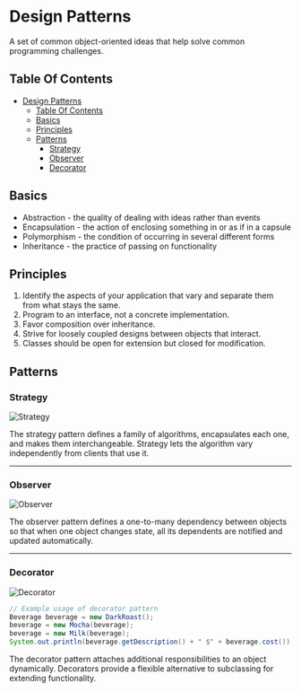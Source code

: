 # Design Patterns

A set of common object-oriented ideas that help solve common programming challenges.

## Table Of Contents

- [Design Patterns](#design-patterns)
  - [Table Of Contents](#table-of-contents)
  - [Basics](#basics)
  - [Principles](#principles)
  - [Patterns](#patterns)
    - [Strategy](#strategy)
    - [Observer](#observer)
    - [Decorator](#decorator)

## Basics

* Abstraction - the quality of dealing with ideas rather than events
* Encapsulation - the action of enclosing something in or as if in a capsule
* Polymorphism - the condition of occurring in several different forms
* Inheritance - the practice of passing on functionality

## Principles

1.  Identify the aspects of your application that vary and separate them from what stays the same.
2.  Program to an interface, not a concrete implementation.
3.  Favor composition over inheritance.
4.  Strive for loosely coupled designs between objects that interact.
5.  Classes should be open for extension but closed for modification.

## Patterns

### Strategy

![Strategy](http://www.plantuml.com/plantuml/svg/hP8nRiCm34LtdOAZWoAzGO6W7OjE6J8p5cqJiAH0Ok8cXdlsIXNYo47GBfqaWO__an_Q144lHzF3LZmAjMU5-n2ljK3TOmZmrc5waOTH0OmDKwyd-DeH7fnzfGvFx3mCFyy469BEHMBkg-xH5OmPXnSOfhBdwUHOGyDj9zLCFHy3PObgzO0E94k3l_mcfMuxkVKQbhnIUUztcyO0-XIokeZXMj_n1Rr-L6SRZmPhkbFE0LwdBxPA8sNHxU2yddasXvuCMGc_AkKS2ZqOYywG97EcRDlfvlM1BTV_wsMIvD9h4zE9t-iR 'Strategy')

The strategy pattern defines a family of algorithms, encapsulates each one, and makes them interchangeable.
Strategy lets the algorithm vary independently from clients that use it.

---

### Observer

![Observer](http://www.plantuml.com/plantuml/svg/jLJ1JeD04Btp5NEagT2xDaPJOpJHQAA9voqxm5fWoUv0GX2_tQMmbBPKU_6sOT-yVU_D33UQcA8YJU1bhL6Lg9p7Z525B41uAzQV613K3a2T8iMIDr1AmK5X9BI1sIBN7a3E9i2fBF4iQ2P9X9L5Q7VcD8wpIfZMy86CObHtZ1Y8D4ymnOpqliPGO6Ael5kbMFLa52ujrJL8IterHeQ9P0I4QOwAKQ5muZOkKi45LHDNkKAjjrLZA_C_CuBQz_rcgkPKLCSLtzE9GRrOX58X2-B1CuYib1k48kUCq9qr-t8xBn7I-ou7TqhZ07pe8_aTzTgduvxqgv6UaRMORJVTlXqNq2Tl3td7a8wmgvXb4VBMp8ZMsz9Eug0-ogffnyjEaFIytHACjc1eml4Qz7cULjto3_NBBz-7LQ6KaMMdMUWyOPLZb27831AHRIw1Tr-Dv40M2OSrci4mMiYqbGCpGq-cIHXL1zptvZvWcYohNPt9D_VjpC_pSwgFEyKTODZQ0qd__QXpWnatVxCV 'Observer')

The observer pattern defines a one-to-many dependency between objects so that when one object changes state, all its dependents are notified and updated automatically.

---

### Decorator

![Decorator](http://www.plantuml.com/plantuml/svg/nPFFIiGm4CRlVOgXfouhHRqjYx1eFNfHV80q7RkXRR8aKnLAtjr4jzd-SR671MyXcM--Rtv3TeQOfhQf8KEkD2EbeuZbXZJZ1Bncni0zlgDc9K8N0NHl0kl2mWjf8Kieq70j3YIKX3k8NsKbrOU4_2Y9lQ91sYidMVUY4YaxwP8LT6cQsd5fo52eDgyHk3AKh28RHJ-XCgQhPyKC0NuIoc8Qi-yKwhpDDEwZEMWqHiKmSH-PEfr6QhM4TBDnbNP6w479GZGeAK3y8zLWlZDCJfC-YReAxNvn6cubkFKBs8vTVQzaLkGdfBqmQN_Xs8IZNRZ2db4lJ6SbQuYllXF4swMyRwxTO-XuVBO3DehlsSNW-6R_JCT7M8xdzYoUdGFYVlKN 'Decorator')

```java
// Example usage of decorator pattern
Beverage beverage = new DarkRoast();
beverage = new Mocha(beverage);
beverage = new Milk(beverage);
System.out.println(beverage.getDescription() + " $" + beverage.cost());
```

The decorator pattern attaches additional responsibilities to an object dynamically. Decorators provide a flexible alternative to subclassing for extending functionality.
